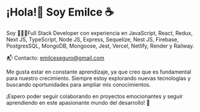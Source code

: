 # ¡Hola!👋 Soy Emilce ☕

Soy 👩🏻‍💻Full Stack Developer con experiencia en JavaScript, React, Redux, Next JS, TypeScript, Node JS, Express, Sequelize, Nest JS, Firebase, PostgresSQL, MongoDB, Mongoose, Jest,  Vercel, Netlify, Render y Railway.


:mailbox_with_mail: Contacto: emilceseguro@gmail.com

Me gusta estar en constante aprendizaje, ya que creo que es fundamental para nuestro crecimiento. Siempre estoy explorando nuevas tecnologías y buscando oportunidades para ampliar mis conocimientos.

¡Espero poder seguir colaborando en proyectos emocionantes y seguir aprendiendo en este apasionante mundo del desarrollo! :rocket:

